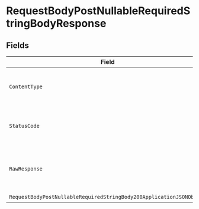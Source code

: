 # RequestBodyPostNullableRequiredStringBodyResponse


## Fields

| Field                                                                                                                                                 | Type                                                                                                                                                  | Required                                                                                                                                              | Description                                                                                                                                           |
| ----------------------------------------------------------------------------------------------------------------------------------------------------- | ----------------------------------------------------------------------------------------------------------------------------------------------------- | ----------------------------------------------------------------------------------------------------------------------------------------------------- | ----------------------------------------------------------------------------------------------------------------------------------------------------- |
| `ContentType`                                                                                                                                         | *string*                                                                                                                                              | :heavy_check_mark:                                                                                                                                    | HTTP response content type for this operation                                                                                                         |
| `StatusCode`                                                                                                                                          | *int*                                                                                                                                                 | :heavy_check_mark:                                                                                                                                    | HTTP response status code for this operation                                                                                                          |
| `RawResponse`                                                                                                                                         | [HttpResponseMessage](https://learn.microsoft.com/en-us/dotnet/api/system.net.http.httpresponsemessage?view=net-5.0)                                  | :heavy_minus_sign:                                                                                                                                    | Raw HTTP response; suitable for custom response parsing                                                                                               |
| `RequestBodyPostNullableRequiredStringBody200ApplicationJSONObject`                                                                                   | [RequestBodyPostNullableRequiredStringBody200ApplicationJSON](../../models/operations/RequestBodyPostNullableRequiredStringBody200ApplicationJSON.md) | :heavy_minus_sign:                                                                                                                                    | OK                                                                                                                                                    |